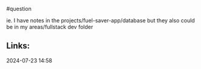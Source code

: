 #question

ie. I have notes in the projects/fuel-saver-app/database but they also could be in my areas/fullstack dev folder 




## Links:


2024-07-23 14:58
